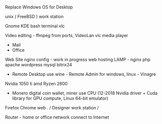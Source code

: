Replace Windows OS for Desktop

unix ( FreeBSD ) work station

Gnome KDE bash terminal vlc 

 Video editing  - ffmpeg from ports, VideoLan vlc media player

+ Mail
+ Office

 Web Site nginx config - work in progress
 web hosting LAMP - nginx php apache wordpress mysql bitrix24

 + Remote Desktop use wine - Remote Admin for windows, linux - Vinagre

Nvidia 1050 ti  amd Ryzen 2600  
 + Monero digital coin wallet, miner use CPU (12-2018 Nvidia driver + Cuda library for GPU compute, Linux 64-bit emulator)
 
 Firefox Chrome  web .   / Designer work station /

 Router - home or office network connect to Internet